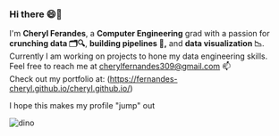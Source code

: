 ### Hi there 😄👋
 I'm <b>Cheryl Ferandes</b>, a <b>Computer Engineering</b> grad with a passion for <b>crunching data 🗂️🔍</b>, <b>building pipelines 🔨,</b> and <b>data visualization 📉</b>.  
 Currently I am working on projects to hone my data engineering skills.  
 Feel free to reach me at cherylfernandes309@gmail.com 📫  
 Check out my portfolio at: (https://fernandes-cheryl.github.io/cheryl.github.io/)  

 I hope this makes my profile "jump" out

![dino](https://github.com/fernandes-cheryl/fernandes-cheryl/assets/100081376/beacd503-6e9c-4ca1-ab1e-65ff154d064a)

